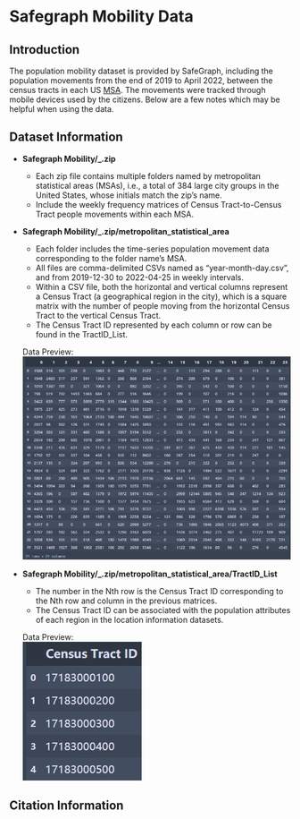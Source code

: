 # Safegraph Mobility Data 
## Introduction 
The population mobility dataset is provided by SafeGraph, including the population movements from the end of 2019 to April 2022, between the census tracts in each US [MSA](https://en.wikipedia.org/wiki/Metropolitan_statistical_area). The movements were tracked through mobile devices used by the citizens. Below are a few notes which may be helpful when using the data. 

## Dataset Information 
- **Safegraph Mobility/\_.zip**
  - Each zip file contains multiple folders named by metropolitan statistical areas (MSAs), i.e., a total of 384 large city groups in the United States, whose initials match the zip’s name. 
  - Include the weekly frequency matrices of Census Tract-to-Census Tract people movements within each MSA.
  
  
- **Safegraph Mobility/\_.zip/metropolitan_statistical_area**  
  - Each folder includes the time-series population movement data corresponding to the folder name’s MSA. 
  - All files are comma-delimited CSVs named as “year-month-day.csv”, and from 2019-12-30 to 2022-04-25 in weekly intervals. 
  - Within a CSV file, both the horizontal and vertical columns represent a Census Tract (a geographical region in the city), which is a square matrix with the number of people moving from the horizontal Census Tract to the vertical Census Tract.
  - The Census Tract ID represented by each column or row can be found in the TractID_List.   

  Data Preview:  
  ![](1.png)


- **Safegraph Mobility/\_.zip/metropolitan_statistical_area/TractID_List**
  - The number in the Nth row is the Census Tract ID corresponding to the Nth row and column in the previous matrices.
  - The Census Tract ID can be associated with the population attributes of each region in the location information datasets. 

  Data Preview:  
  ![](2.png)


## Citation Information